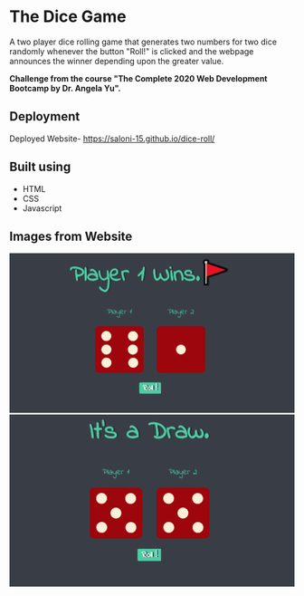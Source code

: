# The Dice Game
A two player dice rolling game that generates two numbers for two dice randomly whenever the button "Roll!" is clicked and the webpage announces the winner depending upon the greater value.

**Challenge from the course "The Complete 2020 Web Development Bootcamp by Dr. Angela Yu".**

## Deployment
Deployed Website- https://saloni-15.github.io/dice-roll/

## Built using
* HTML
* CSS
* Javascript

## Images from Website
![image-1](https://github.com/saloni-15/dice-roll/blob/main/images/dgimg1.PNG)
![image-2](https://github.com/saloni-15/dice-roll/blob/main/images/dgimg2.PNG)
